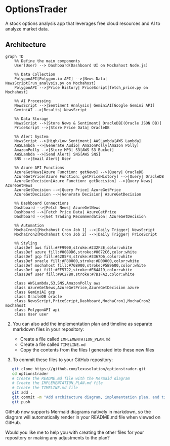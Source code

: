 # OptionsTrader

A stock options analysis app that leverages free cloud resources and AI to analyze market data.

## Architecture
```mermaid
graph TD
    %% Define the main components
    User(User) --> Dashboard(Dashboard UI on Mochahost Node.js)
    
    %% Data Collection
    PolygonAPI[Polygon.io API] -->|News Data| NewsScript[run_analysis.py on Mochahost]
    PolygonAPI -->|Price History| PriceScript[fetch_price.py on Mochahost]
    
    %% AI Processing
    NewsScript -->|Sentiment Analysis| GeminiAI[Google Gemini API]
    GeminiAI -->|Results| NewsScript
    
    %% Data Storage
    NewsScript -->|Store News & Sentiment| OracleDB[(Oracle JSON DB)]
    PriceScript -->|Store Price Data| OracleDB
    
    %% Alert System
    NewsScript -->|High/Low Sentiment| AWSLambda[AWS Lambda]
    AWSLambda -->|Generate Audio| AmazonPolly[Amazon Polly]
    AmazonPolly -->|Store MP3| S3[AWS S3 Bucket]
    AWSLambda -->|Send Alert| SNS[AWS SNS]
    SNS -->|Email Alert| User
    
    %% Azure API Functions
    AzureGetNews[Azure Function: getNews] -->|Query| OracleDB
    AzureGetPrice[Azure Function: getPriceHistory] -->|Query| OracleDB
    AzureGetDecision[Azure Function: getDecision] -->|Query News| AzureGetNews
    AzureGetDecision -->|Query Price| AzureGetPrice
    AzureGetDecision -->|Generate Decision| AzureGetDecision
    
    %% Dashboard Connections
    Dashboard -->|Fetch News| AzureGetNews
    Dashboard -->|Fetch Price Data| AzureGetPrice
    Dashboard -->|Get Trading Recommendation| AzureGetDecision
    
    %% Automation
    MochaCron1[Mochahost Cron Job 1] -->|Daily Trigger| NewsScript
    MochaCron2[Mochahost Cron Job 2] -->|Daily Trigger| PriceScript
    
    %% Styling
    classDef aws fill:#FF9900,stroke:#232F3E,color:white
    classDef azure fill:#0089D6,stroke:#0072C6,color:white
    classDef gcp fill:#4285F4,stroke:#3367D6,color:white
    classDef oracle fill:#F80000,stroke:#D00000,color:white
    classDef mochahost fill:#76B900,stroke:#5B9600,color:white
    classDef api fill:#FF5722,stroke:#E64A19,color:white
    classDef user fill:#9C27B0,stroke:#7B1FA2,color:white
    
    class AWSLambda,S3,SNS,AmazonPolly aws
    class AzureGetNews,AzureGetPrice,AzureGetDecision azure
    class GeminiAI gcp
    class OracleDB oracle
    class NewsScript,PriceScript,Dashboard,MochaCron1,MochaCron2 mochahost
    class PolygonAPI api
    class User user
```

2. You can also add the implementation plan and timeline as separate markdown files in your repository:
   - Create a file called `IMPLEMENTATION_PLAN.md`
   - Create a file called `TIMELINE.md`
   - Copy the contents from the files I generated into these new files

3. To commit these files to your GitHub repository:
```bash
   git clone https://github.com/lexusolution/optionstrader.git
   cd optionstrader
   # Create the README.md file with the Mermaid diagram
   # Create the IMPLEMENTATION_PLAN.md file
   # Create the TIMELINE.md file
   git add .
   git commit -m "Add architecture diagram, implementation plan, and timeline"
   git push
```

GitHub now supports Mermaid diagrams natively in markdown, so the diagram will automatically render in your README.md file when viewed on GitHub.

Would you like me to help you with creating the other files for your repository or making any adjustments to the plan?
